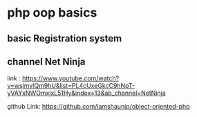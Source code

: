# php oop basics


## basic Registration system


## channel Net Ninja
link : https://www.youtube.com/watch?v=wsjmvlQm9hU&list=PL4cUxeGkcC9hNpT-yVAYxNWOmxjxL51Hy&index=13&ab_channel=NetNinja

github Link: https://github.com/iamshaunjp/object-oriented-php